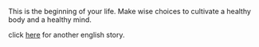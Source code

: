 This is the beginning of your life. Make wise choices to cultivate a healthy body
and a healthy mind.

click [here](english/33hours.md)
for another english story.
